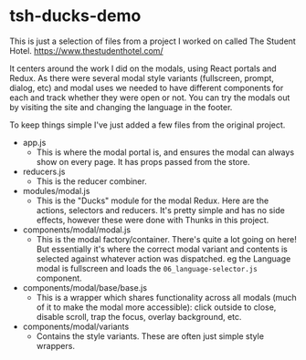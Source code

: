 # tsh-ducks-demo

This is just a selection of files from a project I worked on called The Student Hotel.
https://www.thestudenthotel.com/

It centers around the work I did on the modals, using React portals and Redux. As there were several modal style variants (fullscreen, prompt, dialog, etc) and modal uses we needed to have different components for each and track whether they were open or not. You can try the modals out by visiting the site and changing the language in the footer.

To keep things simple I've just added a few files from the original project.

- app.js
  - This is where the modal portal is, and ensures the modal can always show on every page. It has props passed from the store.
- reducers.js
  - This is the reducer combiner.
- modules/modal.js
  - This is the "Ducks" module for the modal Redux. Here are the actions, selectors and reducers. It's pretty simple and has no side effects, however these were done with Thunks in this project.
- components/modal/modal.js
  - This is the modal factory/container. There's quite a lot going on here! But essentially it's where the correct modal variant and contents is selected against whatever action was dispatched. eg the Language modal is fullscreen and loads the `06_language-selector.js` component.
- components/modal/base/base.js
  - This is a wrapper which shares functionality across all modals (much of it to make the modal more accessible): click outside to close, disable scroll, trap the focus, overlay background, etc.
- components/modal/variants
  - Contains the style variants. These are often just simple style wrappers.